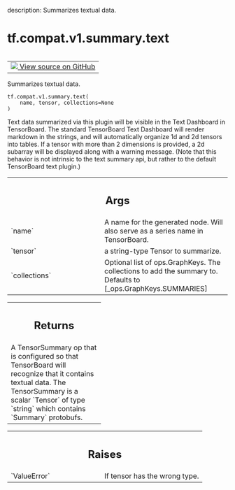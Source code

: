 description: Summarizes textual data.

<div itemscope itemtype="http://developers.google.com/ReferenceObject">
<meta itemprop="name" content="tf.compat.v1.summary.text" />
<meta itemprop="path" content="Stable" />
</div>

# tf.compat.v1.summary.text

<!-- Insert buttons and diff -->

<table class="tfo-notebook-buttons tfo-api nocontent" align="left">
<td>
  <a target="_blank" href="https://github.com/tensorflow/tensorflow/blob/r2.4/tensorflow/python/summary/summary.py#L233-L271">
    <img src="https://www.tensorflow.org/images/GitHub-Mark-32px.png" />
    View source on GitHub
  </a>
</td>
</table>



Summarizes textual data.

<pre class="devsite-click-to-copy prettyprint lang-py tfo-signature-link">
<code>tf.compat.v1.summary.text(
    name, tensor, collections=None
)
</code></pre>



<!-- Placeholder for "Used in" -->

Text data summarized via this plugin will be visible in the Text Dashboard
in TensorBoard. The standard TensorBoard Text Dashboard will render markdown
in the strings, and will automatically organize 1d and 2d tensors into tables.
If a tensor with more than 2 dimensions is provided, a 2d subarray will be
displayed along with a warning message. (Note that this behavior is not
intrinsic to the text summary api, but rather to the default TensorBoard text
plugin.)

<!-- Tabular view -->
 <table class="responsive fixed orange">
<colgroup><col width="214px"><col></colgroup>
<tr><th colspan="2"><h2 class="add-link">Args</h2></th></tr>

<tr>
<td>
`name`
</td>
<td>
A name for the generated node. Will also serve as a series name in
TensorBoard.
</td>
</tr><tr>
<td>
`tensor`
</td>
<td>
a string-type Tensor to summarize.
</td>
</tr><tr>
<td>
`collections`
</td>
<td>
Optional list of ops.GraphKeys.  The collections to add the
summary to.  Defaults to [_ops.GraphKeys.SUMMARIES]
</td>
</tr>
</table>



<!-- Tabular view -->
 <table class="responsive fixed orange">
<colgroup><col width="214px"><col></colgroup>
<tr><th colspan="2"><h2 class="add-link">Returns</h2></th></tr>
<tr class="alt">
<td colspan="2">
A TensorSummary op that is configured so that TensorBoard will recognize
that it contains textual data. The TensorSummary is a scalar `Tensor` of
type `string` which contains `Summary` protobufs.
</td>
</tr>

</table>



<!-- Tabular view -->
 <table class="responsive fixed orange">
<colgroup><col width="214px"><col></colgroup>
<tr><th colspan="2"><h2 class="add-link">Raises</h2></th></tr>

<tr>
<td>
`ValueError`
</td>
<td>
If tensor has the wrong type.
</td>
</tr>
</table>

